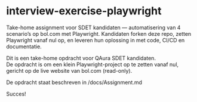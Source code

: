 # interview-exercise-playwright
Take-home assignment voor SDET kandidaten — automatisering van 4 scenario’s op bol.com met Playwright. Kandidaten forken deze repo, zetten Playwright vanaf nul op, en leveren hun oplossing in met code, CI/CD en documentatie.


Dit is een take-home opdracht voor QAura SDET kandidaten.  
De opdracht is om een klein Playwright-project op te zetten vanaf nul, gericht op de live website van bol.com (read-only).  

De opdracht staat beschreven in /docs/Assignment.md

Succes!